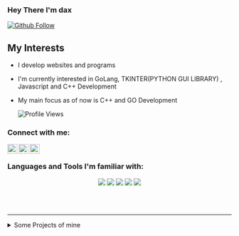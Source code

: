 ### Hey There I'm dax


[![Github Follow](https://img.shields.io/github/followers/daxontop?style=social)](https://github.com/daxontop) 

## My Interests 
- I develop websites and programs
- I'm currently interested in GoLang, TKINTER(PYTHON GUI LIBRARY) , Javascript and C++ Development
- My main focus as of now is C++ and GO Development


    <img src="https://komarev.com/ghpvc/?username=daxontop" alt="Profile Views">
  </p>
</a>

### Connect with me:

[<img align="left" alt="dax | Discord" width="22px" src="https://cdn.jsdelivr.net/npm/simple-icons@v3/icons/discord.svg" />][discord]
[<img align="left" alt="dax | Twitter" width="22px" src="https://cdn.jsdelivr.net/npm/simple-icons@v3/icons/twitter.svg" />][twitter]
[<img align="left" alt="dax | Instagram" width="22px" src="https://cdn.jsdelivr.net/npm/simple-icons@v3/icons/instagram.svg" />][instagram]

<br />


### Languages and Tools I'm familiar with:
<p align="center">
<img src="https://img.shields.io/badge/Node.JS-black?style=for-the-badge&logo=node.js" />
<img src="https://img.shields.io/badge/-HTML5-black?style=for-the-badge&logo=HTML5" />
<img src="https://img.shields.io/badge/python-black?style=for-the-badge&logo=python" />
<img src="https://img.shields.io/badge/photoshop-black?style=for-the-badge&logo=photoshop" />
<img src="https://img.shields.io/badge/-c++-black?logo=c%2B%2B&style=social" />
</p>

<br />
<br />

---
<details>
  <summary>Some Projects of mine</summary>
 
<!--START_SECTION:activity-->
<p>&bull;&nbsp;<img src="https://avatars2.githubusercontent.com/u/69858944?s=60&amp;v=4" alt="Github" width="24" height="24" />&nbsp;<a title="CLOCKY" href="https://github.com/daxontop/clocky">Clocky</a> <strong>A webpage-based clock written using JavaScript and HTML.<br /><br /></strong>&bull;<strong>&nbsp;

<p>&bull;&nbsp;<img src="https://avatars2.githubusercontent.com/u/69858944?s=60&amp;v=4" alt="Github" width="24" height="24" />&nbsp;<a title="CRACKME" href="https://github.com/daxontop/crackmev1">CrackMe</a> <strong>A very basic CrackMe written in Python.<br /><br /></strong>&bull;<strong>&nbsp;
<!--END_SECTION:activity-->

</details>



[discord]: https://discord.gg/jRBRGptkvg
[python]: https://python.org
[twitter]: https://twitter.com/
[youtube]: https://youtube.com/LunarWaffle
[instagram]: https://instagram.com/
[vsc]: https://code.visualstudio.com/
[html5]: https://en.wikipedia.org/wiki/HTML5
[js]: https://www.javascript.com/
[njs]: https://nodejs.org
[gql]: https://graphql.org/
[sql]: https://en.wikipedia.org/wiki/SQL
[msql]: https://www.mysql.com/
[trm]: about:blank
